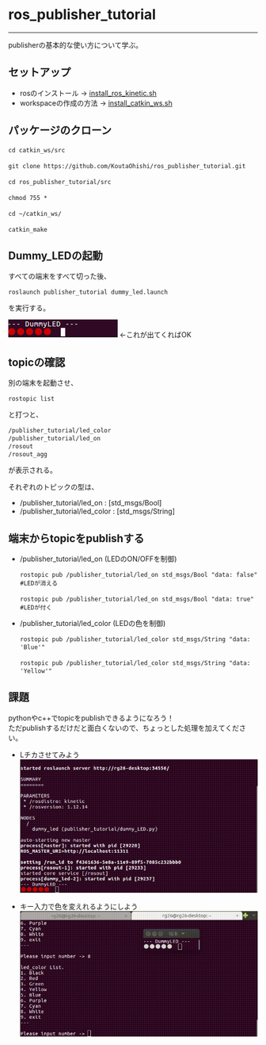 # ros_publisher_tutorial
--- ---

publisherの基本的な使い方について学ぶ。

## セットアップ
- rosのインストール → [install_ros_kinetic.sh](https://gitlab.com/TeamSOBITS/sobits-setup/blob/master/install_sh/install_ros_kinetic.sh)
- workspaceの作成の方法 → [install_catkin_ws.sh](https://gitlab.com/TeamSOBITS/sobits-setup/blob/master/install_sh/install_catkin_ws.sh)

## パッケージのクローン

```
cd catkin_ws/src

git clone https://github.com/KoutaOhishi/ros_publisher_tutorial.git

cd ros_publisher_tutorial/src

chmod 755 *

cd ~/catkin_ws/

catkin_make
```

## Dummy_LEDの起動
すべての端末をすべて切った後、
```
roslaunch publisher_tutorial dummy_led.launch
```
を実行する。


![](/img/dummy_led.png) ←これが出てくればOK  


## topicの確認
別の端末を起動させ、  
```
rostopic list
```
と打つと、  
``` .termial
/publisher_tutorial/led_color
/publisher_tutorial/led_on
/rosout
/rosout_agg
```
が表示される。

それぞれのトピックの型は、
- /publisher_tutorial/led_on : [std_msgs/Bool]
- /publisher_tutorial/led_color : [std_msgs/String]




## 端末からtopicをpublishする
- /publisher_tutorial/led_on (LEDのON/OFFを制御)
  ```
  rostopic pub /publisher_tutorial/led_on std_msgs/Bool "data: false" #LEDが消える

  rostopic pub /publisher_tutorial/led_on std_msgs/Bool "data: true" #LEDが付く
  ```

- /publisher_tutorial/led_color (LEDの色を制御)
  ```
  rostopic pub /publisher_tutorial/led_color std_msgs/String "data: 'Blue'"

  rostopic pub /publisher_tutorial/led_color std_msgs/String "data: 'Yellow'"
  ```

## 課題
pythonやc++でtopicをpublishできるようになろう！  
ただpublishするだけだと面白くないので、ちょっとした処理を加えてください。  

- Lチカさせてみよう  
  ![](/img/flashing.gif)  

- キー入力で色を変えれるようにしよう  
  ![](/img/color_change.gif)
